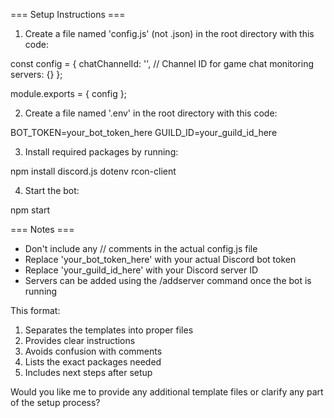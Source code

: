 === Setup Instructions ===

1. Create a file named 'config.js' (not .json) in the root directory with this code:

const config = {
    chatChannelId: '', // Channel ID for game chat monitoring
    servers: {}
};

module.exports = { config };

2. Create a file named '.env' in the root directory with this code:

BOT_TOKEN=your_bot_token_here
GUILD_ID=your_guild_id_here

3. Install required packages by running:

npm install discord.js dotenv rcon-client

4. Start the bot:

npm start

=== Notes ===
- Don't include any // comments in the actual config.js file
- Replace 'your_bot_token_here' with your actual Discord bot token
- Replace 'your_guild_id_here' with your Discord server ID
- Servers can be added using the /addserver command once the bot is running


This format:
1. Separates the templates into proper files
2. Provides clear instructions
3. Avoids confusion with comments
4. Lists the exact packages needed
5. Includes next steps after setup

Would you like me to provide any additional template files or clarify any part of the setup process?